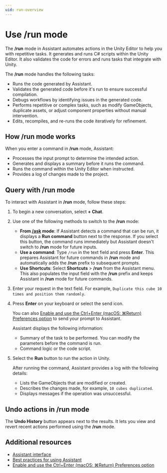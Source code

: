 ```yaml
---
uid: run-overview
---
```


# Use /run mode

The **/run** mode in Assistant automates actions in the Unity Editor to help you with repetitive tasks. It generates and runs C# scripts within the Unity Editor. It also validates the code for errors and runs tasks that integrate with Unity.

The **/run** mode handles the following tasks:

* Runs the code generated by Assistant.
* Validates the generated code before it's run to ensure successful compilation.
* Debugs workflows by identifying issues in the generated code.
* Performs repetitive or complex tasks, such as modify GameObjects, duplicate assets, or adjust component properties without manual intervention.
* Edits, recompiles, and re-runs the code iteratively for refinement.

## How /run mode works

When you enter a command in **/run** mode, Assistant:

* Processes the input prompt to determine the intended action.
* Generates and displays a summary before it runs the command.
* Runs the command within the Unity Editor when instructed.
* Provides a log of changes made to the project.

## Query with /run mode

To interact with Assistant in **/run** mode, follow these steps:

1. To begin a new conversation, select **+ Chat**.
1. Use one of the following methods to switch to the **/run** mode:

   * **From [**/ask**](xref:ask-overview) mode**: If Assistant detects a command that can be run, it displays a **Run command** button next to the response. If you select this button, the command runs immediately but Assistant doesn't switch to **/run** mode for future inputs.
   * **Use a command**: Type `/run` in the text field and press **Enter**. This prepares Assistant for future commands in **/run** mode and automatically adds the **/run** prefix to subsequent prompts.
   * **Use **Shortcuts****: Select **Shortcuts** > **/run** from the Assistant menu. This also populates the input field with the **/run** prefix and keeps Assistant in **/run** mode for future commands.

1. Enter your request in the text field. For example, `Duplicate this cube 10 times and position them randomly`.
1. Press **Enter** on your keyboard or select the send icon.

   You can also [Enable and use the Ctrl+Enter (macOS: ⌘Return) Preferences option](xref:preferences) to send your prompt to Assistant.

   Assistant displays the following information:
   * Summary of the task to be performed. You can modify the parameters before the command is run. 
   * Command logic or the code script.
1. Select the **Run** button to run the action in Unity.

   After running the command, Assistant provides a log with the following details:
   * Lists the GameObjects that are modified or created.
   * Describes the changes made, for example, `10 cubes duplicated`.
   * Displays messages if the operation was unsuccessful.

## Undo actions in /run mode

The **Undo History** button appears next to the results. It lets you view and revert recent actions performed using the **/run** mode. 

## Additional resources

* [Assistant interface](xref:assistant-interface)
* [Best practices for using Assistant](xref:assistant-best)
* [Enable and use the Ctrl+Enter (macOS: ⌘Return) Preferences option](xref:preferences)